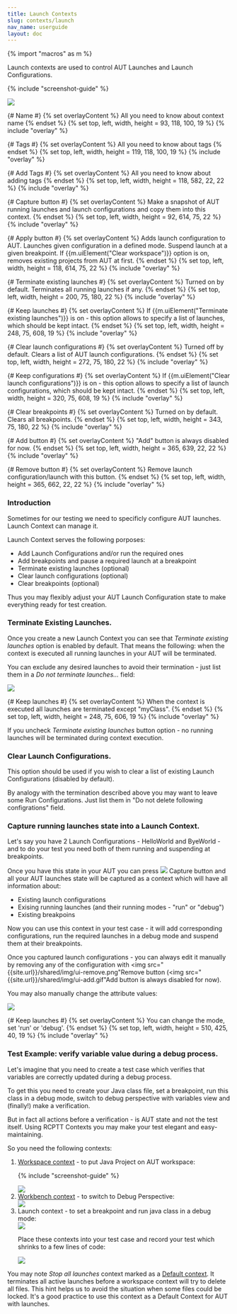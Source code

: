 ```yaml
---
title: Launch Contexts
slug: contexts/launch
nav_name: userguide
layout: doc
---
```


{% import "macros" as m %}

Launch contexts are used to control AUT Launches and Launch Configurations. 

{% include "screenshot-guide" %}
<div class="screenshot">
<img src="{{site.url}}/shared/img/screenshot-launch-context-editor.png"></img>

{# Name #}
  {% set overlayContent %}
  All you need to know about context name
  {% endset %}
  {% set top, left, width, height = 93, 118, 100, 19 %}
  {% include "overlay" %}
  
  {# Tags #}
  {% set overlayContent %}
  All you need to know about tags
  {% endset %}
  {% set top, left, width, height = 119, 118, 100, 19 %}
  {% include "overlay" %}

  {# Add Tags #}
  {% set overlayContent %}
  All you need to know about adding tags
  {% endset %}
  {% set top, left, width, height = 118, 582, 22, 22 %}
  {% include "overlay" %}
  
  {# Capture button  #}
  {% set overlayContent %}
  Make a snapshot of AUT running launches and launch configurations and copy them into this context. 
  {% endset %}
  {% set top, left, width, height = 92, 614, 75, 22 %}
  {% include "overlay" %}

  {# Apply button  #}
  {% set overlayContent %}
  Adds launch configuration to AUT. Launches given configuration in a defined mode. Suspend launch at a given breakpoint.  If {{m.uiElement("Clear workspace")}} option is on, removes existing projects from AUT at first.
  {% endset %}
  {% set top, left, width, height = 118, 614, 75, 22 %}
  {% include "overlay" %}
  
  {# Terminate existing launches #}
  {% set overlayContent %}
  Turned on by default. Terminates all running launches if any. 
  {% endset %}
  {% set top, left, width, height = 200, 75, 180, 22 %}
  {% include "overlay" %}
  
  {# Keep launches #}
  {% set overlayContent %}
  If {{m.uiElement("Terminate existing launches")}} is on - this option allows to specify a list of launches, which should be kept intact.
  {% endset %}
  {% set top, left, width, height = 248, 75, 608, 19 %}
  {% include "overlay" %}
  
  {# Clear launch configurations #}
  {% set overlayContent %}
  Turned off by default. Clears a list of AUT launch configurations. 
  {% endset %}
  {% set top, left, width, height = 272, 75, 180, 22 %}
  {% include "overlay" %}
  
  {# Keep configurations #}
  {% set overlayContent %}
  If {{m.uiElement("Clear launch configurations")}} is on - this option allows to specify a list of launch configurations, which should be kept intact.
  {% endset %}
  {% set top, left, width, height = 320, 75, 608, 19 %}
  {% include "overlay" %}
  
  {# Clear breakpoints #}
  {% set overlayContent %}
  Turned on by default.  Clears all breakpoints. 
  {% endset %}
  {% set top, left, width, height = 343, 75, 180, 22 %}
  {% include "overlay" %}
  
  {# Add button #}
  {% set overlayContent %}
  "Add" button is always disabled for now.
  {% endset %}
  {% set top, left, width, height = 365, 639, 22, 22 %}
  {% include "overlay" %}
  
  
  {# Remove button #}
  {% set overlayContent %}
  Remove launch configuration/launch with this button. 
  {% endset %}
  {% set top, left, width, height = 365, 662, 22, 22 %}
  {% include "overlay" %}
  
  </div>
  
 <h3> Introduction </h3>

Sometimes for our testing we need to specificly configure AUT launches. Launch Context can
manage it.

Launch Context serves the following porposes:

<ul>
<li>Add Launch Configurations and/or run the required ones</li>
<li>Add breakpoints and pause a required launch at a breakpoint</li>
<li>Terminate existing launches (optional)</li>
<li>Clear launch configurations (optional)</li>
<li>Clear breakpoints (optional)</li>
</ul>

Thus you may flexibly adjust your AUT Launch Configuration state to make everything ready
for test creation.

<h3>Terminate Existing Launches.</h3>

Once you create a new Launch Context you can see that <i>Terminate existing launches</i> option
is enabled by default. That means the following: when the context is executed all running launches in your AUT
will be terminated. 

You can exclude any desired launches to avoid their termination - just list them
in a <i>Do not terminate launches...</i> field:


<div class="screenshot">
<img src="{{site.url}}/shared/img/screenshot-launch-context-2.png"></img>

{# Keep launches #}
  {% set overlayContent %}
  When the context is executed all launches are terminated except "myClass".
  {% endset %}
  {% set top, left, width, height = 248, 75, 606, 19 %}
  {% include "overlay" %}


</div>


If you uncheck <i>Terminate existing launches</i> button option - no running launches will be
terminated during context execution.

<h3>Clear Launch Configurations.</h3>

This option should be used if you wish to clear a list of existing Launch Configurations (disabled
by default).

By analogy with the termination described above you may want to leave some Run Configurations.
Just list them in "Do not delete following configrations" field.

<h3>Capture running launches state into a Launch Context.</h3>

Let's say you have 2 Launch Configurations -  HelloWorld and ByeWorld -  and to do your test
you need both of them running and suspending at breakpoints.

Once you have this state in your AUT you can press <span class="uiElement"><img src="{{site.url}}/shared/img/ui-capture.gif"></img> Capture</span> button and all your AUT launches
state will be captured as a context which will have all information about:

<ul>
<li>Existing launch configurations</li>
<li>Exising running launches (and their running modes - "run" or "debug")</li>
<li>Existing breakpoins</li>
</ul>

Now you can use this context in your test case - it will add corresponding configurations, run the
required launches in a debug mode and suspend them at their breakpoints.

Once you captured launch configurations - you can always edit it manually by removing any of
the configuration with <span class="uiElement"><img src="{{site.url}}/shared/img/ui-remove.png"</img>Remove</span> button (<span class="uiElement"><img src="{{site.url}}/shared/img/ui-add.gif"</img>Add</span> button is always disabled for now).
  
You may also manually change the attribute values:

<div class="screenshot">
<img src="{{site.url}}/shared/img/screenshot-launch-context-2.png"></img>

{# Keep launches #}
  {% set overlayContent %}
  You can change the mode, set 'run' or 'debug'. 
  {% endset %}
  {% set top, left, width, height = 510, 425, 40, 19 %}
  {% include "overlay" %}


</div>
  
<h3>Test Example: verify variable value during a debug process.</h3>

Let's imagine that you need to create a test case which verifies that variables are correctly updated
during a debug process.

To get this you need to create your Java class file, set a breakpoint, run this class in a debug
mode, switch to debug perspective with variables view and (finally!) make a verification.

But in fact all actions before a verification - is AUT state and not the test itself.  Using RCPTT Contexts
you may make your test elegant and easy-maintaining.

So you need the following contexts:
<ol>
<li><a href = "{{site.url}}/documentation/userguide/contexts/workspace">Workspace context</a> - to put Java Project on AUT workspace:
  
  {% include "screenshot-guide" %}
<div class="screenshot">
<img src="{{site.url}}/shared/img/screenshot-workspace-context-for-launch-context-example.png"></img>
 </div> 
</li>
<li><a href = "{{site.url}}/documentation/userguide/contexts/workbench">Workbench context</a> - to switch to Debug Perspective:

<div class="screenshot">
<img src="{{site.url}}/shared/img/screenshot-workbench-context-for-launch-context-example.png"></img>
 </div> 
</li>
 
<li>Launch context - to set a breakpoint and run java class in a debug mode:

<div class="screenshot">
<img src="{{site.url}}/shared/img/screenshot-launch-context-3.png"></img>
 </div> 
</li>

Place these contexts into your test case and record your test which shrinks to a few lines of code:

<div class="screenshot">
<img src="{{site.url}}/shared/img/screenshot-test-with-launch-context.png"></img>
 </div>

</ol>

You may note <i>Stop all launches</i> context marked as a <a href = "{{site.url}}/documentation/userguide/contexts/default">Default context</a>.
It terminates all active launches before a workspace context will try to delete all files.
This hint helps us to avoid the situation when some files could be locked. It's a good practice
to use this context as a Default Context for AUT with launches.

</div>
